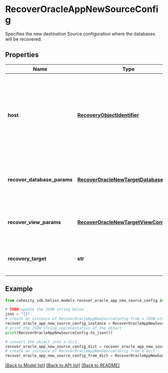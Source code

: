 # RecoverOracleAppNewSourceConfig

Specifies the new destination Source configuration where the databases will be recovered.

## Properties

Name | Type | Description | Notes
------------ | ------------- | ------------- | -------------
**host** | [**RecoveryObjectIdentifier**](RecoveryObjectIdentifier.md) | Specifies the source id of target host where databases will be recovered. This source id can be a physical host or virtual machine. | 
**recover_database_params** | [**RecoverOracleNewTargetDatabaseConfig**](RecoverOracleNewTargetDatabaseConfig.md) | Specifies recovery parameters when recovering to a database | [optional] 
**recover_view_params** | [**RecoverOracleNewTargetViewConfig**](RecoverOracleNewTargetViewConfig.md) | Specifies recovery parameters when recovering to a view. | [optional] 
**recovery_target** | **str** | Specifies if recovery target is a database or a view. | [optional] 

## Example

```python
from cohesity_sdk.helios.models.recover_oracle_app_new_source_config import RecoverOracleAppNewSourceConfig

# TODO update the JSON string below
json = "{}"
# create an instance of RecoverOracleAppNewSourceConfig from a JSON string
recover_oracle_app_new_source_config_instance = RecoverOracleAppNewSourceConfig.from_json(json)
# print the JSON string representation of the object
print(RecoverOracleAppNewSourceConfig.to_json())

# convert the object into a dict
recover_oracle_app_new_source_config_dict = recover_oracle_app_new_source_config_instance.to_dict()
# create an instance of RecoverOracleAppNewSourceConfig from a dict
recover_oracle_app_new_source_config_from_dict = RecoverOracleAppNewSourceConfig.from_dict(recover_oracle_app_new_source_config_dict)
```
[[Back to Model list]](../README.md#documentation-for-models) [[Back to API list]](../README.md#documentation-for-api-endpoints) [[Back to README]](../README.md)


